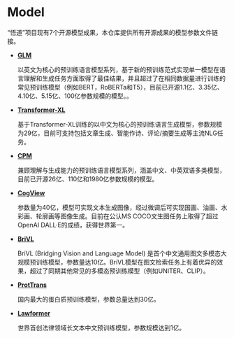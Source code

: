 # Model
“悟道”项目现有7个开源模型成果，本仓库提供所有开源成果的模型参数文件链接。

* **[GLM](https://resource.wudaoai.cn/home?ind=2&name=WuDao%20WenHui&id=1399364355975327744)**

  以英文为核心的预训练语言模型系列，基于新的预训练范式实现单一模型在语言理解和生成任务方面取得了最佳结果，并且超过了在相同数据量进行训练的常见预训练模型（例如BERT，RoBERTa和T5），目前已开源1.1亿、3.35亿、4.10亿、5.15亿、100亿参数规模的模型。。

* **[Transformer-XL](https://resource.wudaoai.cn/home?ind=2&name=WuDao%20WenHui&id=1399364355975327744)**

  基于Transformer-XL训练的以中文为核心的预训练语言生成模型，参数规模为29亿，目前可支持包括文章生成、智能作诗、评论/摘要生成等主流NLG任务。
 
* **[CPM](https://resource.wudaoai.cn/home?ind=2&name=WuDao%20WenYuan&id=1394901846484627456)**

  兼顾理解与生成能力的预训练语言模型系列，涵盖中文、中英双语多类模型，目前已开源26亿、110亿和1980亿参数规模的模型。
  
* **[CogView](https://resource.wudaoai.cn/home?ind=2&name=WuDao%20WenHui&id=1399364355975327744)**

  参数量为40亿，模型可实现文本生成图像，经过微调后可实现国画、油画、水彩画、轮廓画等图像生成。目前在公认MS COCO文生图任务上取得了超过OpenAI DALL·E的成绩，获得世界第一。

* **[BriVL](https://resource.wudaoai.cn/home?ind=2&name=WuDao%20WenYuan&id=1394901846484627456)**

  BriVL (Bridging Vision and Language Model) 是首个中文通用图文多模态大规模预训练模型，参数量达10亿。BriVL模型在图文检索任务上有着优异的效果，超过了同期其他常见的多模态预训练模型（例如UNITER、CLIP）。
  
* **[ProtTrans](https://resource.wudaoai.cn/home?ind=2&name=WuDao%20WenSu&id=1394901487120855040)**

  国内最大的蛋白质预训练模型，参数总量达到30亿。

* **[Lawformer](https://resource.wudaoai.cn/home?ind=2&name=WuDao%20WenYuan&id=1394901846484627456)**

  世界首创法律领域长文本中文预训练模型，参数规模达到1亿。
  
